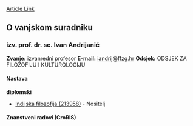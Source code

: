 [Article Link](https://www.fhs.hr/djelatnik/ivan.andrijanic)

## O vanjskom suradniku
###  izv. prof. dr. sc. Ivan Andrijanić 
**Zvanje:**
izvanredni profesor 
**E-mail:**
[iandrij@ffzg.hr](javascript:startMail\('nvqave@wsstmu.e'\);)
**Odsjek:**
ODSJEK ZA FILOZOFIJU I KULTUROLOGIJU 
#### Nastava
**diplomski**
  * [Indijska filozofija (213958)](https://www.fhs.hr/predmet/indfil) - Nositelj


#### Znanstveni radovi (CroRIS)
